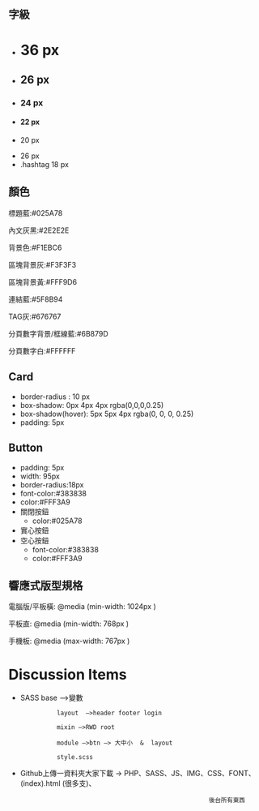 ## 字級

- <h1> 36 px
- <h2> 26 px
- <h3> 24 px
- <h4> 22 px
- <p> 20 px
- <nav> 26 px
- .hashtag 18 px

## 顏色

標題藍:#025A78

內文灰黑:#2E2E2E

背景色:#F1EBC6

區塊背景灰:#F3F3F3  

區塊背景黃:#FFF9D6 

連結藍:#5F8B94   

TAG灰:#676767 

分頁數字背景/框線藍:#6B879D

分頁數字白:#FFFFFF

## Card

- border-radius : 10 px
- box-shadow: 0px 4px  4px rgba(0,0,0,0.25)
- box-shadow(hover): 5px 5px 4px rgba(0, 0, 0, 0.25)
- padding: 5px

## Button

- padding: 5px
- width: 95px
- border-radius:18px
- font-color:#383838
- color:#FFF3A9
- 關閉按鈕
    - color:#025A78
- 實心按鈕
- 空心按鈕
    - font-color:#383838
    - color:#FFF3A9

## 響應式版型規格

電腦版/平板橫: @media (min-width: 1024px )

平板直:             @media (min-width:    768px )

手機板:             @media (max-width:   767px )

# Discussion Items

- SASS  base  —>變數

                layout  —>header footer login

                mixin —>RWD root

                module —>btn —> 大中小  &  layout

                style.scss

              

- Github上傳一資料夾大家下載 → PHP、SASS、JS、IMG、CSS、FONT、(index).html (很多支)、

                                                          後台所有東西
